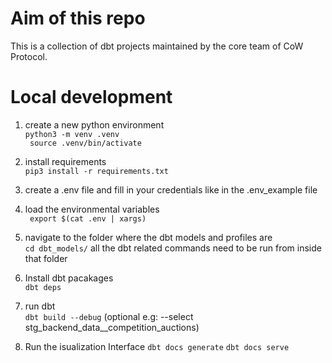 # Aim of this repo
This is a collection of dbt projects maintained by the core team of CoW Protocol.

# Local development
1. create a new python environment  
    ``` python3 -m venv .venv ```  
    ``` source .venv/bin/activate```

2. install requirements  
    ```pip3 install -r requirements.txt```

3. create a .env file and fill in your credentials like in the .env_example file  

4. load the environmental variables  
   ``` export $(cat .env | xargs)```

5. navigate to the folder where the dbt models and profiles are  
    ```cd dbt_models/```
    all the dbt related commands need to be run from inside that folder

6. Install dbt pacakages  
    ```dbt deps```
    
7. run dbt   
   ``` dbt build --debug ``` (optional e.g: --select stg_backend_data__competition_auctions)

8. Run the isualization Interface
   ``` dbt docs generate ```
   ``` dbt docs serve ```
   
